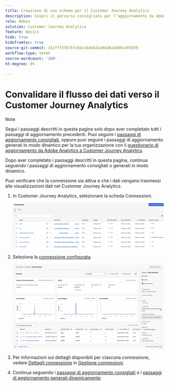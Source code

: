 ```yaml
---
title: Creazione di uno schema per il Customer Journey Analytics
description: Scopri il percorso consigliato per l’aggiornamento da Adobe Analytics a Customer Journey Analytics
role: Admin
solution: Customer Journey Analytics
feature: Basics
hide: true
hidefromtoc: true
source-git-commit: 33cfff3f675fc03c3444531e8426cb806cdf8559
workflow-type: tm+mt
source-wordcount: '169'
ht-degree: 0%

---
```


# Convalidare il flusso dei dati verso il Customer Journey Analytics

>[!NOTE]
> 
>Segui i passaggi descritti in questa pagina solo dopo aver completato tutti i passaggi di aggiornamento precedenti. Puoi seguire i [passaggi di aggiornamento consigliati](/help/getting-started/cja-upgrade/cja-upgrade-recommendations.md#recommended-upgrade-steps-for-most-organizations), oppure puoi seguire i passaggi di aggiornamento generati in modo dinamico per la tua organizzazione con il [questionario di aggiornamento da Adobe Analytics a Customer Journey Analytics](https://gigazelle.github.io/cja-ttv/).
>
>Dopo aver completato i passaggi descritti in questa pagina, continua seguendo i passaggi di aggiornamento consigliati o generati in modo dinamico.

Puoi verificare che la connessione sia attiva e che i dati vengano trasmessi alle visualizzazioni dati nel Customer Journey Analytics.

1. In Customer Journey Analytics, selezionare la scheda Connessioni.

   ![visualizzazione elenco](assets/list-view.png)

1. Seleziona la [connessione configurata](/help/getting-started/cja-upgrade/cja-upgrade-connection.md).

   ![Finestra Tutti i set di dati con widget e impostazioni](assets/conn-details.png)

1. Per informazioni sui dettagli disponibili per ciascuna connessione, vedere [Dettagli connessione](/help/connections/manage-connections.md#manage-connections) in [Gestione connessioni](/help/connections/manage-connections.md).

1. Continua seguendo i [passaggi di aggiornamento consigliati](/help/getting-started/cja-upgrade/cja-upgrade-recommendations.md#recommended-upgrade-steps-for-most-organizations) o i [passaggi di aggiornamento generati dinamicamente](https://gigazelle.github.io/cja-ttv/).

<!-- Should we duplicate the content here or single source it with /help/connections/manage-connections.md -->
